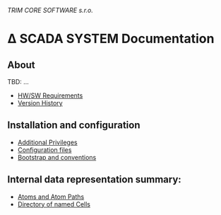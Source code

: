 ﻿*TRIM CORE SOFTWARE s.r.o.*
# ∆ SCADA SYSTEM Documentation

## About

TBD: ...

* [HW/SW Requirements](requirements.md)
* [Version History](history.md)

## Installation and configuration

* [Additional Privileges](privileges.md)
* [Configuration files](cfg.md)
* [Bootstrap and conventions](boot.md)

## Internal data representation summary:

* [Atoms and Atom Paths](atom.md)
* [Directory of named Cells](directory.md)
